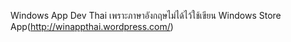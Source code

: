 Windows App Dev Thai เพราะภาษาอังกฤษไม่ได้ไว้ใช้เขียน Windows Store App(http://winappthai.wordpress.com/)
